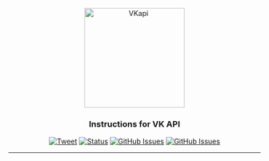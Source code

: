 <p align="center">
 <img src="https://github.com/Damfler/vk-API/blob/main/assets/vk.png?raw=true" style="height:200px" alt="VKapi"></a>
</p>

<h3 align="center">Instructions for VK API </h3>

<div align="center">

[![Tweet](https://img.shields.io/twitter/url/https/shields.io.svg?style=social)](https://twitter.com/intent/tweet?text=%F0%9F%93%A2%20Various%20README%20templates%20and%20tips%20on%20writing%20high-quality%20documentation%20that%20people%20want%20to%20read.&url=https://github.com/Damfler/vk-API)
[![Status](https://img.shields.io/badge/status-active-success.svg)]()
[![GitHub Issues](https://img.shields.io/github/v/release/Damfler/VKapi?include_prereleases)](https://github.com/Damfler/vk-API/issues)
 [![GitHub Issues](https://img.shields.io/github/followers/Damfler?label=Follow)](https://github.com/Damfler)

</div>

---
